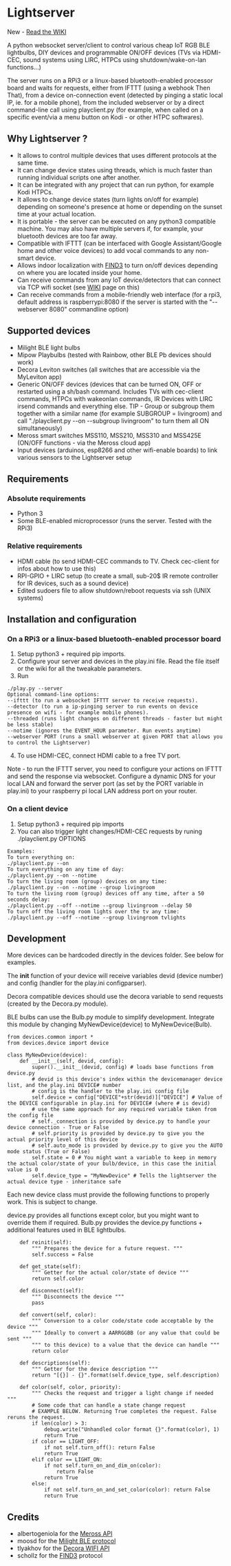# Lightserver
New - [Read the WIKI](https://github.com/Mazotis/Lightserver/wiki)

A python websocket server/client to control various cheap IoT RGB BLE lightbulbs, DIY devices and programmable ON/OFF devices (TVs via HDMI-CEC, sound systems using LIRC, HTPCs using shutdown/wake-on-lan functions...)

The server runs on a RPi3 or a linux-based bluetooth-enabled processor board and waits for requests, either from IFTTT (using a webhook Then That), from a device on-connection event (detected by pinging a static local IP, ie. for a mobile phone), from the included webserver or by a direct command-line call using playclient.py (for example, when called on a specific event/via a menu button on Kodi - or other HTPC softwares). 

## Why Lightserver ?
* It allows to control multiple devices that uses different protocols at the same time.
* It can change device states using threads, which is much faster than running individual scripts one after another.
* It can be integrated with any project that can run python, for example Kodi HTPCs.
* It allows to change device states (turn lights on/off for example) depending on someone's presence at home or depending on the sunset time at your actual location.
* It is portable - the server can be executed on any python3 compatible machine. You may also have multiple servers if, for example, your bluetooth devices are too far away.
* Compatible with IFTTT (can be interfaced with Google Assistant/Google home and other voice devices) to add vocal commands to any non-smart device.
* Allows indoor localization with [FIND3](https://github.com/schollz/find3) to turn on/off devices depending on where you are located inside your home.
* Can receive commands from any IoT device/detectors that can connect via TCP wifi socket (see [WIKI](https://github.com/Mazotis/Lightserver/wiki/Connecting-a-Arduino-ESP8266-other-devices-via-TCP-socket) page on this) 
* Can receive commands from a mobile-friendly web interface (for a rpi3, default address is raspberrypi:8080 if the server is started with the "--webserver 8080" commandline option)

## Supported devices
- Milight BLE light bulbs
- Mipow Playbulbs (tested with Rainbow, other BLE Pb devices should work)
- Decora Leviton switches (all switches that are accessible via the MyLeviton app)
- Generic ON/OFF devices (devices that can be turned ON, OFF or restarted using a sh/bash command. Includes TVs with cec-client commands, HTPCs with wakeonlan commands, IR Devices with LIRC irsend commands and everything else. TIP - Group or subgroup them together with a similar name (for example SUBGROUP = livingroom) and call "./playclient.py --on --subgroup livingroom" to turn them all ON simultaneously)
- Meross smart switches MSS110, MSS210, MSS310 and MSS425E (ON/OFF functions - via the Meross cloud app)
- Input devices (arduinos, esp8266 and other wifi-enable boards) to link various sensors to the Lightserver setup


## Requirements
### Absolute requirements
- Python 3
- Some BLE-enabled microprocessor (runs the server. Tested with the RPi3)

### Relative requirements
- HDMI cable (to send HDMI-CEC commands to TV. Check cec-client for infos about how to use this)
- RPI-GPIO + LIRC setup (to create a small, sub-20$ IR remote controller for IR devices, such as a sound device)
- Edited sudoers file to allow shutdown/reboot requests via ssh (UNIX systems)


## Installation and configuration
### On a RPi3 or a linux-based bluetooth-enabled processor board
1) Setup python3 + required pip imports.
2) Configure your server and devices in the play.ini file. Read the file itself or the wiki for all the tweakable parameters.
3) Run 
```
./play.py --server 
Optional command-line options:
--ifttt (to run a websocket IFTTT server to receive requests).
--detector (to run a ip-pinging server to run events on device presence on wifi - for example mobile phones).
--threaded (runs light changes on different threads - faster but might be less stable)
--notime (ignores the EVENT_HOUR parameter. Run events anytime)
--webserver PORT (runs a small webserver at given PORT that allows you to control the Lightserver)
```
4) To use HDMI-CEC, connect HDMI cable to a free TV port.

Note - to run the IFTTT server, you need to configure your actions on IFTTT and send the response via websocket. Configure a
dynamic DNS for your local LAN and forward the server port (as set by the PORT variable in play.ini) to your raspberry pi local LAN address port on your router.

### On a client device
1) Setup python3 + required pip imports
2) You can also trigger light changes/HDMI-CEC requests by runing ./playclient.py OPTIONS
```
Examples:
To turn everything on:
./playclient.py --on
To turn everything on any time of day:
./playclient.py --on --notime
To turn the living room (group) devices on any time:
./playclient.py --on --notime --group livingroom
To turn the living room (group) devices off any time, after a 50 seconds delay:
./playclient.py --off --notime --group livingroom --delay 50
To turn off the living room lights over the tv any time:
./playclient.py --off --notime --group livingroom tvlights

```

## Development
More devices can be hardcoded directly in the devices folder. See below for examples.

The __init__ function of your device will receive variables devid (device number) and config (handler for the play.ini configparser).

Decora compatible devices should use the decora variable to send requests (created by the Decora.py module).

BLE bulbs can use the Bulb.py module to simplify development. Integrate this module by changing MyNewDevice(device) to MyNewDevice(Bulb).
```
from devices.common import *
from devices.device import device

class MyNewDevice(device):
    def __init__(self, devid, config):
        super().__init__(devid, config) # loads base functions from device.py
        # devid is this device's index within the devicemanager device list, and the play.ini DEVICE# number
        # config is the handler to the play.ini config file
        self.device = config["DEVICE"+str(devid)]["DEVICE"] # Value of the DEVICE configurable in play.ini for DEVICE# (where # is devid)
        # use the same approach for any required variable taken from the config file
        # self._connection is provided by device.py to handle your device connection - True or False
        # self.priority is provided by device.py to give you the actual priority level of this device
        # self.auto_mode is provided by device.py to give you the AUTO mode status (True or False)
        self.state = 0 # You might want a variable to keep in memory the actual color/state of your bulb/device, in this case the initial value is 0
        self.device_type = "MyNewDevice" # Tells the lightserver the actual device type - inheritance safe
```
Each new device class must provide the following functions to properly work. This is subject to change.

device.py provides all functions except color, but you might want to override them if required.
Bulb.py provides the device.py functions + additional features used in BLE lightbulbs. 
```
    def reinit(self):
        """ Prepares the device for a future request. """
        self.success = False

    def get_state(self):
        """ Getter for the actual color/state of device """
        return self.color

    def disconnect(self):
        """ Disconnects the device """
        pass

    def convert(self, color):
        """ Conversion to a color code/state code acceptable by the device """
        """ Ideally to convert a AARRGGBB (or any value that could be sent """
        """ to this device) to a value that the device can handle """
        return color
        
    def descriptions(self):
        """ Getter for the device description """
        return "[{}] - {}".format(self.device_type, self.description)
        
    def color(self, color, priority):
        """ Checks the request and trigger a light change if needed """
        # Some code that can handle a state change request
        # EXAMPLE BELOW. Returning True completes the request. False reruns the request.
        if len(color) > 3:
            debug.write("Unhandled color format {}".format(color), 1)
            return True
        if color == LIGHT_OFF:
            if not self.turn_off(): return False
            return True
        elif color == LIGHT_ON:
            if not self.turn_on_and_dim_on(color):
                return False
            return True
        else:
            if not self.turn_on_and_set_color(color): return False
            return True
``` 

## Credits
* albertogeniola for the [Meross API](https://github.com/albertogeniola/MerossIot)
* moosd for the [Milight BLE protocol](https://github.com/moosd/ReverseEngineeredMiLightBluetooth)
* tlyakhov for the [Decora WIFI API](https://github.com/tlyakhov/python-decora_wifi)
* schollz for the [FIND3](https://github.com/schollz/find3) protocol